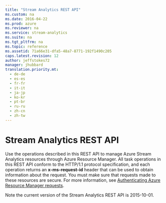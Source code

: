 ```yaml
---
title: "Stream Analytics REST API"
ms.custom: na
ms.date: 2016-04-22
ms.prod: azure
ms.reviewer: na
ms.service: stream-analytics
ms.suite: na
ms.tgt_pltfrm: na
ms.topic: reference
ms.assetid: 71a66e31-dfa5-48a7-8771-192f1490c205
caps.latest.revision: 12
author: jeffstokes72
manager: jhubbard
translation.priority.mt: 
  - de-de
  - es-es
  - fr-fr
  - it-it
  - ja-jp
  - ko-kr
  - pt-br
  - ru-ru
  - zh-cn
  - zh-tw
---
```

# Stream Analytics REST API
  Use the operations described in this REST API to manage Azure Stream Analytics resources through Azure Resource Manager. All task operations in this REST API conform to the HTTP/1.1 protocol specification, and each operation returns an **x-ms-request-id** header that can be used to obtain information about the request. You must make sure that requests made to these resources are secure. For more information, see [Authenticating Azure Resource Manager requests](http://msdn.microsoft.com/library/azure/dn790557.aspx).  
  
 Note the current version of the Stream Analytics REST API is 2015-10-01.  
  
  